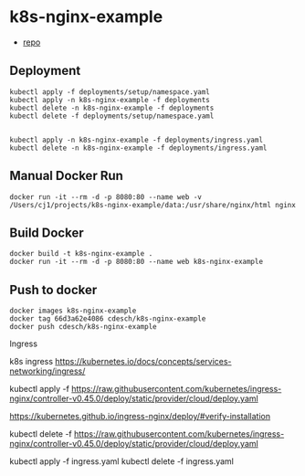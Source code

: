 # k8s-nginx-example

- [repo](https://github.com/cdesch/k8s-nginx-example)

## Deployment

    kubectl apply -f deployments/setup/namespace.yaml
    kubectl apply -n k8s-nginx-example -f deployments
    kubectl delete -n k8s-nginx-example -f deployments
    kubectl delete -f deployments/setup/namespace.yaml


    kubectl apply -n k8s-nginx-example -f deployments/ingress.yaml
    kubectl delete -n k8s-nginx-example -f deployments/ingress.yaml


## Manual Docker Run

    docker run -it --rm -d -p 8080:80 --name web -v /Users/cj1/projects/k8s-nginx-example/data:/usr/share/nginx/html nginx

## Build Docker

    docker build -t k8s-nginx-example .
    docker run -it --rm -d -p 8080:80 --name web k8s-nginx-example

## Push to docker

    docker images k8s-nginx-example 
    docker tag 66d3a62e4086 cdesch/k8s-nginx-example
    docker push cdesch/k8s-nginx-example


Ingress

  
k8s ingress https://kubernetes.io/docs/concepts/services-networking/ingress/

kubectl apply -f https://raw.githubusercontent.com/kubernetes/ingress-nginx/controller-v0.45.0/deploy/static/provider/cloud/deploy.yaml

https://kubernetes.github.io/ingress-nginx/deploy/#verify-installation

kubectl delete -f https://raw.githubusercontent.com/kubernetes/ingress-nginx/controller-v0.45.0/deploy/static/provider/cloud/deploy.yaml

kubectl apply -f ingress.yaml
kubectl delete -f ingress.yaml